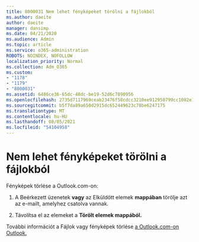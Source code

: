 ```yaml
---
title: 8000031 Nem lehet fényképeket törölni a fájlokból
ms.author: daeite
author: daeite
manager: dansimp
ms.date: 04/21/2020
ms.audience: Admin
ms.topic: article
ms.service: o365-administration
ROBOTS: NOINDEX, NOFOLLOW
localization_priority: Normal
ms.collection: Adm_O365
ms.custom:
- "1178"
- "1179"
- "8000031"
ms.assetid: 6486ce36-65dc-48dc-be19-52d6c7890956
ms.openlocfilehash: 2735d7117969ceab23476f58cdcc3210ee912950799cc1082e151bff6bf692d0
ms.sourcegitcommit: b5f7da89a650d2915dc652449623c78be6247175
ms.translationtype: MT
ms.contentlocale: hu-HU
ms.lasthandoff: 08/05/2021
ms.locfileid: "54104958"
---
```

# <a name="unable-to-delete-photos-from-files"></a>Nem lehet fényképeket törölni a fájlokból

Fényképek törlése a Outlook.com-on:
  
1. A Beérkezett üzenetek **vagy** az Elküldött elemek **mappában** törölje azt az e-mailt, amelyhez csatolva vannak.

2. Távolítsa el az elemeket a **Törölt elemek mappából.**

További információt a Fájlok vagy fényképek törlése [a Outlook.com-on Outlook.](https://support.office.com/article/bae0531f-040f-4c42-90b9-786ca718c16d.aspx)
  